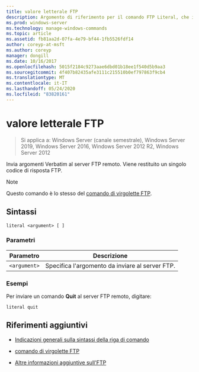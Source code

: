 ```yaml
---
title: valore letterale FTP
description: Argomento di riferimento per il comando FTP Literal, che invia argomenti Verbatim al server FTP remoto.
ms.prod: windows-server
ms.technology: manage-windows-commands
ms.topic: article
ms.assetid: fb81aa2d-07fa-4e79-bf44-1fb5526fdf14
author: coreyp-at-msft
ms.author: coreyp
manager: dongill
ms.date: 10/16/2017
ms.openlocfilehash: 5015f2184c9273aae6dbd01b18ee1f540d5b9aa3
ms.sourcegitcommit: 4f407b82435afe3111c215510b0ef797863f9cb4
ms.translationtype: MT
ms.contentlocale: it-IT
ms.lasthandoff: 05/24/2020
ms.locfileid: "83820161"
---
```

# <a name="ftp-literal"></a>valore letterale FTP

> Si applica a: Windows Server (canale semestrale), Windows Server 2019, Windows Server 2016, Windows Server 2012 R2, Windows Server 2012

Invia argomenti Verbatim al server FTP remoto. Viene restituito un singolo codice di risposta FTP.

> [!NOTE]
> Questo comando è lo stesso del [comando di virgolette FTP](ftp-quote.md).

## <a name="syntax"></a>Sintassi

```
literal <argument> [ ]
```

### <a name="parameters"></a>Parametri

| Parametro | Descrizione |
| --------- | ----------- |
| `<argument>` | Specifica l'argomento da inviare al server FTP. |

### <a name="examples"></a>Esempi

Per inviare un comando **Quit** al server FTP remoto, digitare:

```
literal quit
```

## <a name="additional-references"></a>Riferimenti aggiuntivi

- [Indicazioni generali sulla sintassi della riga di comando](command-line-syntax-key.md)

- [comando di virgolette FTP](ftp-quote.md)

- [Altre informazioni aggiuntive sull'FTP](https://docs.microsoft.com/previous-versions/orphan-topics/ws.10/cc756013(v=ws.10))

